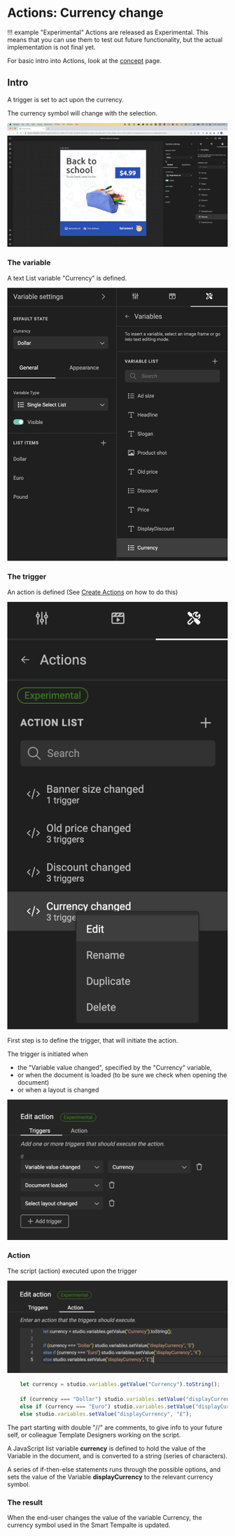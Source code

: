 # Actions: Currency change

!!! example "Experimental"
    Actions are released as Experimental.
    This means that you can use them to test out future functionality, but the actual implementation is not final yet.

For basic intro into Actions, look at the [concept](/GraFx-Studio/concepts/actions/) page.

## Intro

A trigger is set to act upon the currency.

The currency symbol will change with the selection.

![Movie](demo.gif)

### The variable

A text List variable "Currency" is defined.

![screenshot](variable.png)

### The trigger

An action is defined (See [Create Actions](/GraFx-Studio/guides/actions/create/) on how to do this)

![screenshot](action.png)

First step is to define the trigger, that will initiate the action.

The trigger is initiated when

- the "Variable value changed", specified by the "Currency" variable, 
- or when the document is loaded (to be sure we check when opening the document)
- or when a layout is changed

![screenshot](trigger.png)

### Action

The script (action) executed upon the trigger

![s](script.png)

``` js
	let currency = studio.variables.getValue("Currency").toString();

	if (currency === "Dollar") studio.variables.setValue("displayCurrency", "$")
	else if (currency === "Euro") studio.variables.setValue("displayCurrency", "€")
	else studio.variables.setValue("displayCurrency", "£");
```

The part starting with double "//" are comments, to give info to your future self, or colleague Template Designers working on the script.

A JavaScript list variable **currency** is defined to hold the value of the Variable in the document, and is converted to a string (series of characters).

A series of if-then-else statements runs through the possible options, and sets the value of the Variable **displayCurrency** to the relevant currency symbol.

### The result

When the end-user changes the value of the variable Currency, the currency symbol used in the Smart Tempalte is updated.